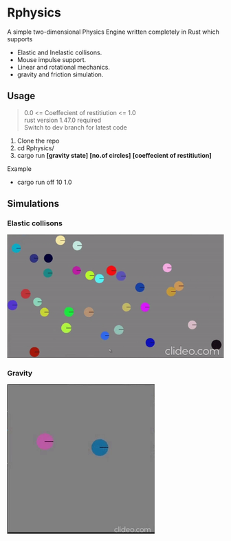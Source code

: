 # Rphysics
A simple two-dimensional Physics Engine written completely in Rust which supports
* Elastic and Inelastic collisons.
* Mouse impulse support.
* Linear and rotational mechanics.
* gravity and friction simulation.


## Usage

> 0.0 <= Coeffecient of restitiution <= 1.0  
> rust version 1.47.0 required  
> Switch to dev branch for latest code  

1. Clone the repo
2. cd Rphysics/
3. cargo run **[gravity state]** **[no.of circles]** **[coeffecient of restitiution]**

Example 

* cargo run off 10 1.0

## Simulations

### Elastic collisons
![Elastic Collisons](/gifs/collision.gif)
### Gravity
![Gravity](/gifs/gravity.gif)

